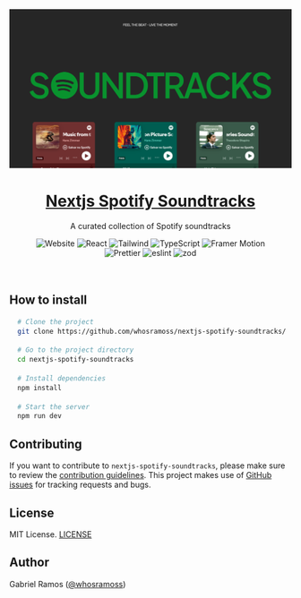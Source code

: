 <a href="https://github.com/whosramoss/nextjs-spotify-soundtracks">
  <img alt="nextjs-spotify-soundtracks" src="./public/thumbnail.png" />
  <h1 align="center">Nextjs Spotify Soundtracks</h1>
</a>

<p align="center">
  A curated collection of Spotify soundtracks
</p>

<div align="center">
  <img src="https://img.shields.io/badge/next.js-242424?style=for-the-badge&logo=nextdotjs" alt="Website">
  <img src="https://img.shields.io/badge/React-563D7C?style=for-the-badge&logo=React&logoColor=fff" alt="React">
  <img src="https://img.shields.io/badge/Tailwind-FEFEFE?style=for-the-badge&logo=tailwindcss" alt="Tailwind">
  <img src="https://img.shields.io/badge/Typescript-007acc?style=for-the-badge&logo=typescript&logoColor=fff" alt="TypeScript">
  <img src="https://img.shields.io/badge/Framer%20Motion-CC6699?style=for-the-badge&logo=framer" alt="Framer Motion">
  <br/>
  <img src="https://img.shields.io/badge/Prettier-242424?style=for-the-badge&logo=prettier" alt="Prettier">
  <img src="https://img.shields.io/badge/eslint-0170FE?style=for-the-badge&logo=eslint" alt="eslint">
  <img src="https://img.shields.io/badge/zod-242424?style=for-the-badge&logo=zod" alt="zod">
</div>
<br/>

<br/>



## How to install 

```bash
  # Clone the project
  git clone https://github.com/whosramoss/nextjs-spotify-soundtracks/

  # Go to the project directory
  cd nextjs-spotify-soundtracks

  # Install dependencies
  npm install

  # Start the server 
  npm run dev
```


## Contributing 
If you want to contribute to `nextjs-spotify-soundtracks`, please make sure to review the [contribution guidelines](https://github.com/whosramoss/nextjs-spotify-soundtracks/blob/master/CONTRIBUTING.md). This project makes use of [GitHub issues](https://github.com/whosramoss/nextjs-spotify-soundtracks/issues) for
tracking requests and bugs.

## License 

MIT License. [LICENSE](./LICENSE)

## Author 

Gabriel Ramos ([@whosramoss](https://github.com/whosramoss))

